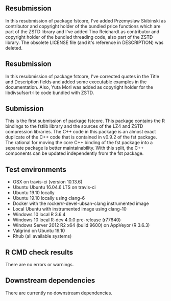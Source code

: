 
## Resubmission

In this resubmission of package fstcore, I've added Przemyslaw Skibinski as contributor and copyright holder of the
bundled price functions which are part of the ZSTD library and I've added Tino Reichardt as contributor and copyright
holder of the bundled threading code, also part of the ZSTD library. The obsolete LICENSE file (and it's reference in
DESCRIPTION) was deleted.

## Resubmission

In this resubmission of package fstcore, I've corrected quotes in the Title and Description fields and added some
executable examples in the documentation. Also, Yuta Mori was added as copyright holder for the libdivsufsort-lite
code bundled with ZSTD.

## Submission

This is the first submission of package fstcore. This package contains the R bindings to the fstlib library and the
sources of the LZ4 and ZSTD compression libraries. The C++ code in this package is an almost exact duplicate of the
C++ code that is contained in v0.9.2 of the fst package. The rational for moving the core C++ binding of the fst
package into a separate package is better maintainability.  With this split, the C++ components can be updated
independently from the fst package.


## Test environments 

* OSX on travis-ci (version 10.13.6)
* Ubuntu Ubuntu 16.04.6 LTS on travis-ci
* Ubuntu 19.10 locally
* Ubuntu 19.10 locally using clang-6
* Docker with the rocker/r-devel-ubsan-clang instrumented image
* Local Ubuntu with instrumented image using clang-10
* Windows 10 local R 3.6.4
* Windows 10 local R-dev 4.0.0 pre-release (r77640)
* Windows Server 2012 R2 x64 (build 9600) on AppVeyor (R 3.6.3)
* Valgrind on Ubuntu 19.10
* Rhub (all available systems)

## R CMD check results

There are no errors or warnings.

## Downstream dependencies

There are currently no downstream dependencies.
